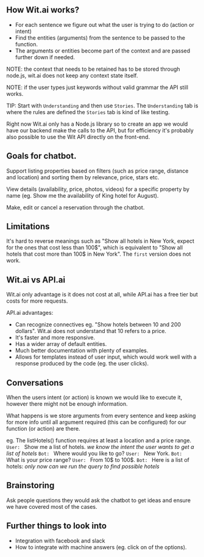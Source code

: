 ## How Wit.ai works?

* For each sentence we figure out what the user is trying to do (action or intent)
* Find the entities (arguments) from the sentence to be passed to the function.
* The arguments or entities become part of the context and are passed further down if needed.

NOTE: the context that needs to be retained has to be stored through node.js, wit.ai does not keep any context state itself.

NOTE: if the user types just keywords without valid grammar the API still works.

TIP: Start with `Understanding` and then use `Stories`. The `Understanding` tab is where the rules are defined the `Stories` tab is kind of like testing.

Right now Wit.ai only has a Node.js library so to create an app we would have our backend make the calls to the API, but for efficiency it's probably also possible to use the Wit API directly on the front-end.

## Goals for chatbot.

Support listing properties based on filters (such as price range, distance and location) and sorting them by relevance, price, stars etc.

View details (availability, price, photos, videos) for a specific property by name (eg. Show  me the availability of King hotel for August).

Make, edit or cancel a reservation through the chatbot.

## Limitations

It's hard to reverse meanings such as "Show all hotels in New York, expect for the ones that cost less than 100$", which is equivalent to "Show all hotels that cost more than 100$ in New York". The `first` version does not work.


## Wit.ai vs API.ai

Wit.ai only advantage is it does not cost at all, while API.ai has a free tier but costs for more requests.

API.ai advantages:
* Can recognize connectives eg. "Show hotels between 10 and 200 dollars". Wit.ai does not understand that 10 refers to a price.
* It's faster and more responsive.
* Has a wider array of default entities.
* Much better documentation with plenty of examples.
* Allows for templates instead of user input, which would work well with a response produced by the code (eg. the user clicks).


## Conversations
When the users intent (or action) is known we would like to execute it, however there might not be enough information.

What happens is we store arguments from every sentence and keep asking for more info until all argument required (this can be configured) for our function (or action) are there.

eg. The listHotels() function requires at least a location and a price range.
`User: ` Show me a list of hotels.
*we know the intent the user wants to get a list of hotels*
`Bot: ` Where would you like to go?
`User: ` New York.
`Bot: ` What is your price range?
`User: ` From 10$ to 100$.
`Bot: ` Here is a list of hotels:
*only now can we run the query to find possible hotels*

## Brainstoring
Ask people questions they would ask the chatbot to get ideas and ensure we have covered most of the cases.

## Further things to look into

* Integration with facebook and slack
* How to integrate with machine answers (eg. click on of the options).
